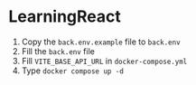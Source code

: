 # LearningReact

1. Copy the `back.env.example` file to `back.env`  
2. Fill the `back.env` file  
3. Fill `VITE_BASE_API_URL` in `docker-compose.yml`  
4. Type `docker compose up -d`